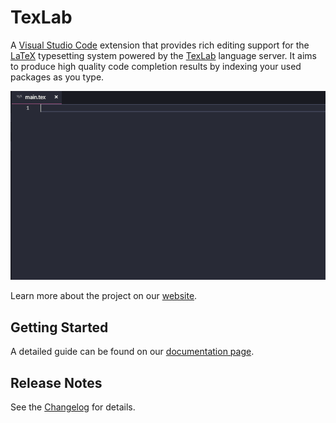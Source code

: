 # TexLab

A [Visual Studio Code](https://code.visualstudio.com) extension that provides rich editing support for the
[LaTeX](https://www.latex-project.org) typesetting system powered by the [TexLab](https://github.com/latex-lsp/texlab) language server.
It aims to produce high quality code completion results by indexing your used packages as you type.

![Demo](images/demo.gif)

Learn more about the project on our [website](https://texlab.netlify.com).

## Getting Started

A detailed guide can be found on our [documentation page](https://texlab.netlify.com/docs).

## Release Notes

See the [Changelog](CHANGELOG.md) for details.
